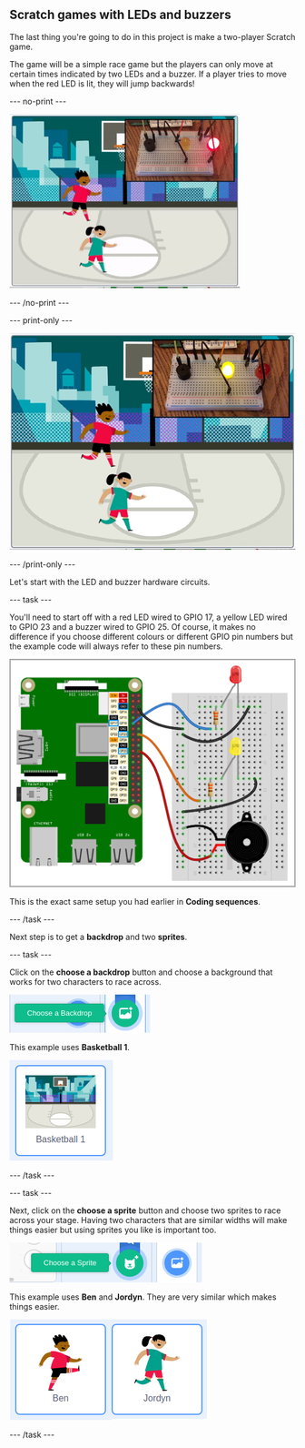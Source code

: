 ## Scratch games with LEDs and buzzers

The last thing you're going to do in this project is make a two-player Scratch game.

The game will be a simple race game but the players can only move at certain times indicated by two LEDs and a buzzer. If a player tries to move when the red LED is lit, they will jump backwards!

--- no-print ---

![Scratch game](images/scratchGame_final.gif)

--- /no-print ---

--- print-only ---

![Scratch game](images/scratchGame_final.png)

--- /print-only ---

Let's start with the LED and buzzer hardware circuits.

--- task ---

You'll need to start off with a red LED wired to GPIO 17, a yellow LED wired to GPIO 23 and a buzzer wired to GPIO 25. Of course, it makes no difference if you choose different colours or different GPIO pin numbers but the example code will always refer to these pin numbers.

![2 LEDs and 1 buzzer](images/scratchGame_2LEDsAnd1Buzzer.png)

This is the exact same setup you had earlier in **Coding sequences**.

--- /task ---

Next step is to get a **backdrop** and two **sprites**.

--- task ---

Click on the **choose a backdrop** button and choose a background that works for two characters to race across. 

![Choose a backdrop](images/scratchGame_chooseBackdropButton.png)

This example uses **Basketball 1**.

![Basketball 1 backdrop](images/scratchGame_basketballBackdrop.png)

--- /task ---

--- task ---

Next, click on the **choose a sprite** button and choose two sprites to race across your stage. Having two characters that are similar widths will make things easier but using sprites you like is important too.

![Choose a sprite](images/scratchGame_chooseSpriteButton.png)

This example uses **Ben** and **Jordyn**. They are very similar which makes things easier.

![Ben and Jordyn sprites](images/scratchGame_benAndJordynSprites.png)

--- /task ---